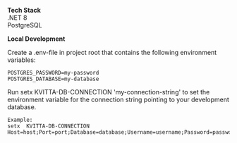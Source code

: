 **Tech Stack**</br>
.NET 8 </br>
PostgreSQL

**Local Development**</br>

Create a .env-file in project root that contains the following environment variables:

    POSTGRES_PASSWORD=my-password
    POSTGRES_DATABASE=my-database

Run setx KVITTA-DB-CONNECTION 'my-connection-string'  to set the environment variable for the connection string pointing to your development database.

    Example: 
    setx  KVITTA-DB-CONNECTION Host=host;Port=port;Database=database;Username=username;Password=password
